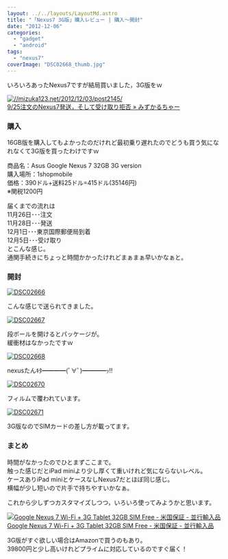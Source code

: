 ```yaml
---
layout: ../../layouts/LayoutMd.astro
title: "「Nexus7 3G版」購入レビュー | 購入～開封"
date: "2012-12-06"
categories: 
  - "gadget"
  - "android"
tags: 
  - "nexus7"
coverImage: "DSC02668_thumb.jpg"
---
```


いろいろあったNexus7ですが結局買いました，3G版をｗ

[![//mizuka123.net/2012/12/03/post2145/](http://capture.heartrails.com/200x150/cool/1354801118148?//mizuka123.net/2012/12/03/post2145/ "9/25注文のNexus7発送，そして受け取り拒否 » みずかるちゃー")](//mizuka123.net/2012/12/03/post2145/)  
[9/25注文のNexus7発送，そして受け取り拒否 » みずかるちゃー](//mizuka123.net/2012/12/03/post2145/)

### 購入

16GB版を購入してもよかったのだけれど最初乗り遅れたのでどうも買う気になれなくて3G版を買ったわけですｗ

商品名：Asus Google Nexus 7 32GB 3G version  
購入場所：1shopmobile  
価格：390ドル+送料25ドル=415ドル(35146円)  
※関税1200円

届くまでの流れは  
11月26日･･･注文  
11月28日･･･発送  
12月1日･･･東京国際郵便局到着  
12月5日･･･受け取り  
とこんな感じ。  
通関手続きにちょっと時間かかったけれどまぁまぁ早いかなぁと。

### 開封

[![DSC02666](images/DSC02666_thumb.jpg "DSC02666")](//mizuka123.net/wp-content/uploads/2012/12/DSC02666.jpg)

こんな感じで送られてきました。

[![DSC02667](images/DSC02667_thumb.jpg "DSC02667")](//mizuka123.net/wp-content/uploads/2012/12/DSC02667.jpg)

段ボールを開けるとパッケージが。  
緩衝材はなかったですｗ

[![DSC02668](images/DSC02668_thumb.jpg "DSC02668")](//mizuka123.net/wp-content/uploads/2012/12/DSC02668.jpg)

nexusたんｷﾀ━━━━(ﾟ∀ﾟ)━━━━ｯ!!

[![DSC02670](images/DSC02670_thumb.jpg "DSC02670")](//mizuka123.net/wp-content/uploads/2012/12/DSC02670.jpg)

フィルムで覆われています。

[![DSC02671](images/DSC02671_thumb.jpg "DSC02671")](//mizuka123.net/wp-content/uploads/2012/12/DSC02671.jpg)

3G版なのでSIMカードの差し方が載ってます。

### まとめ

時間がなかったのでひとまずここまで。  
触った感じだとiPad miniより少し厚くて重いけれど気にならないレベル。  
ケースありiPad miniとケースなしNexus7だとほぼ同じ感じ。  
横幅が少し短いので片手で持ちやすいかなぁ。

これから少しずつカスタマイズしつつ，いろいろ使ってみようかと思います。

[![Google Nexus 7 Wi-Fi + 3G Tablet 32GB SIM Free - 米国保証 - 並行輸入品](images/41OjNcR2FTL._SL160_.jpg)  
Google Nexus 7 Wi-Fi + 3G Tablet 32GB SIM Free - 米国保証 - 並行輸入品  
](https://www.amazon.co.jp/exec/obidos/ASIN/B00A6QGHUK/mizuka123-22/ref=nosim)

3G版がすぐ欲しい場合はAmazonで買うのもあり。  
39800円と少し高いけれどプライムに対応しているのですぐ届く！
